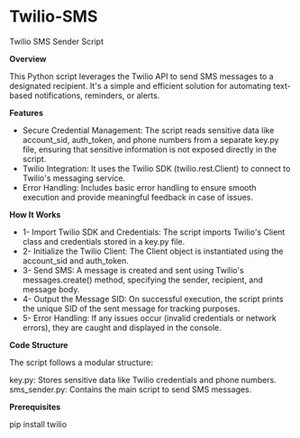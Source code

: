 # Twilio-SMS
Twilio SMS Sender Script

**Overview**

This Python script leverages the Twilio API to send SMS messages to a designated recipient. It's a simple and efficient solution for automating text-based notifications, reminders, or alerts.

**Features**

- Secure Credential Management: The script reads sensitive data like account_sid, auth_token, and phone numbers from a separate key.py file, ensuring that sensitive information is not exposed directly in the script.
- Twilio Integration: It uses the Twilio SDK (twilio.rest.Client) to connect to Twilio's messaging service.
- Error Handling: Includes basic error handling to ensure smooth execution and provide meaningful feedback in case of issues.

**How It Works**

- 1- Import Twilio SDK and Credentials:
The script imports Twilio's Client class and credentials stored in a key.py file.
- 2- Initialize the Twilio Client:
The Client object is instantiated using the account_sid and auth_token.
- 3- Send SMS:
A message is created and sent using Twilio's messages.create() method, specifying the sender, recipient, and message body.
- 4- Output the Message SID:
On successful execution, the script prints the unique SID of the sent message for tracking purposes.
- 5- Error Handling:
If any issues occur (invalid credentials or network errors), they are caught and displayed in the console.

**Code Structure**

The script follows a modular structure:

key.py: Stores sensitive data like Twilio credentials and phone numbers.
sms_sender.py: Contains the main script to send SMS messages.

**Prerequisites**

pip install twilio
